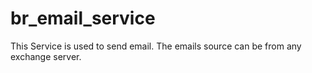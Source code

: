 # br_email_service
This Service  is used to send email. 
The emails source can be from any exchange server.
